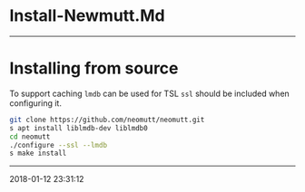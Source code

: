 # Install-Newmutt.Md

-----------------------------------------
# Installing from source

To support caching `lmdb` can be used for TSL `ssl` should be included when
configuring it.

```bash
git clone https://github.com/neomutt/neomutt.git
s apt install liblmdb-dev liblmdb0
cd neomutt
./configure --ssl --lmdb
s make install
```

-----------------------------------------
2018-01-12 23:31:12
